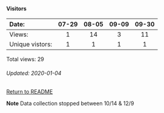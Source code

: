 #### Visitors
Date:   |         07-29   |       08-05   |  09-09  |  09-30
|:---   |:---:    |:---:  |:---:  |:---:
Views:  |         1       |       14      |  3      |  11
Unique  vistors:  |       1       |       1  |      1  |      1

Total views: 29
###### Updated: 2020-01-04

[Return to README](https://github.com/BradleyA/pi-display/blob/master/README.md#pi-display)

**Note**  Data collection stopped between 10/14 & 12/9
